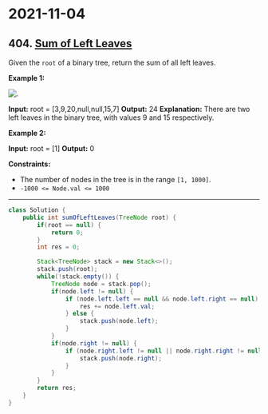 # 2021-11-04

## 404. [Sum of Left Leaves](https://leetcode.com/problems/sum-of-left-leaves/)

Given the `root` of a binary tree, return the sum of all left leaves.

**Example 1:**

![.](https://assets.leetcode.com/uploads/2021/04/08/leftsum-tree.jpg)

**Input:** root = \[3,9,20,null,null,15,7\]
**Output:** 24
**Explanation:** There are two left leaves in the binary tree, with values 9 and 15 respectively.

**Example 2:**

**Input:** root = \[1\]
**Output:** 0

**Constraints:**

- The number of nodes in the tree is in the range `[1, 1000]`.
- `-1000 <= Node.val <= 1000`

---

```java
class Solution {
    public int sumOfLeftLeaves(TreeNode root) {
        if(root == null) {
            return 0;
        }
        int res = 0;

        Stack<TreeNode> stack = new Stack<>();
        stack.push(root);
        while(!stack.empty()) {
            TreeNode node = stack.pop();
            if(node.left != null) {
                if (node.left.left == null && node.left.right == null) {
                    res += node.left.val;
                } else {
                    stack.push(node.left);
                }
            }
            if(node.right != null) {
                if (node.right.left != null || node.right.right != null) {
                    stack.push(node.right);
                }
            }
        }
        return res;
    }
}
```
